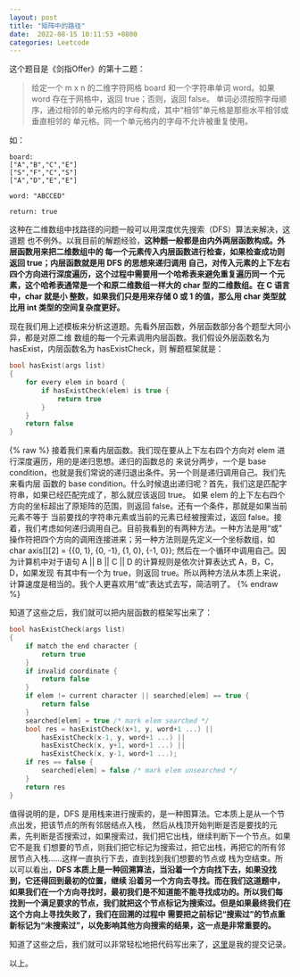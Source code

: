 ```yaml
---
layout: post
title: "矩阵中的路径"
date:  2022-08-15 10:11:53 +0800
categories: Leetcode
---
```


这个题目是《剑指Offer》的第十二题：
> 给定一个 m x n 的二维字符网格 board 和一个字符串单词 word。如果 word 存在于网格中，返回 true；否则，返回 false。
单词必须按照字母顺序，通过相邻的单元格内的字母构成，其中“相邻”单元格是那些水平相邻或垂直相邻的
单元格。同一个单元格内的字母不允许被重复使用。

如：
```
board:
["A","B","C","E"]
["S","F","C","S"]
["A","D","E","E"]

word: "ABCCED"

return: true
```

这种在二维数组中找路径的问题一般可以用深度优先搜索（DFS）算法来解决，这道题
也不例外。以我目前的解题经验，**这种题一般都是由内外两层函数构成。外层函数用来把二维数组中的
每一个元素传入内层函数进行检查，如果检查成功则返回 true；内层函数就是用 DFS 的思想来递归调用
自己，对传入元素的上下左右四个方向进行深度遍历，这个过程中需要用一个哈希表来避免重复遍历同一
个元素，这个哈希表通常是一个和原二维数组一样大的 char 型的二维数组。在 C 语言中，char 就是小
整数，如果我们只是用来存储 0 或 1 的值，那么用 char 类型就比用 int 类型的空间复杂度更好。**

现在我们用上述模板来分析这道题。先看外层函数，外层函数部分各个题型大同小异，都是对原二维
数组的每一个元素调用内层函数。我们假设外层函数名为 hasExist，内层函数名为 hasExistCheck，则
解题框架就是：
```c
bool hasExist(args list)
{
    for every elem in board {
        if hasExistCheck(elem) is true {
            return true
        }
    }
    return false
}
```
{% raw %}
接着我们来看内层函数。我们现在要从上下左右四个方向对 elem 进行深度遍历，用的是递归思想。递归的函数总的
来说分两步，一个是 base condition，也就是我们常说的递归退出条件。另一个则是递归调用自己。我们先来看内层
函数的 base condition。什么时候退出递归呢？首先，我们这是匹配字符串，如果已经匹配完成了，那么就应该返回 true。
如果 elem 的上下左右四个方向的坐标超出了原矩阵的范围，则返回 false。还有一个条件，那就是如果当前元素不等于
当前要找的字符串元素或当前的元素已经被搜索过，返回 false。接着，我们考虑如何递归调用自己。目前我看到的有两种方法。一种方法是用“或”
操作符把四个方向的调用连接进来；另一种方法则是先定义一个坐标数组，如 char axis[][2] = {{0, 1}, {0, -1}, {1, 0}, {-1, 0}};
然后在一个循环中调用自己。因为计算机中对于语句 A || B || C || D 的计算规则是依次计算表达式 A，B，C，D，如果发现
有其中有一个为 true，则返回 true。所以两种方法从本质上来说，计算速度是相当的。我个人更喜欢用“或”表达式去写，简洁明了。
{% endraw %}

知道了这些之后，我们就可以把内层函数的框架写出来了：
```c
bool hasExistCheck(args list)
{
    if match the end character {
        return true
    }
    if invalid coordinate {
        return false
    }
    if elem != current character || searched[elem] == true {
        return false
    }
    searched[elem] = true /* mark elem searched */
    bool res = hasExistCheck(x+1, y, word+1 ...) ||
        hasExistCheck(x-1, y, word+1 ...) ||
        hasExistCheck(x, y+1, word+1 ...) ||
        hasExistCheck(x, y-1, word+1 ...);
    if res == false {
        searched[elem] = false /* mark elem unsearched */
    }
    return res
}
```

值得说明的是，DFS 是用栈来进行搜索的，是一种图算法。它本质上是从一个节点出发，把该节点的所有邻居结点入栈，
然后从栈顶开始判断是否是要找的元素，先判断是否搜索过，如果搜索过，我们把它出栈，继续判断下一个节点。如果它不是我
们想要的节点，则我们把它标记为搜索过，把它出栈，再把它的所有邻居节点入栈……这样一直执行下去，直到找到我们想要的节点或
栈为空结束。所以可以看出，**DFS 本质上是一种回溯算法，当沿着一个方向找下去，如果没找到，它还得回到最初的位置，继续
沿着另一个方向去寻找。而在我们这道题中，如果我们在一个方向寻找时，最初我们是不知道能不能寻找成功的。所以我们每
找到一个满足要求的节点，我们就把这个节点标记为搜索过。但是如果最终我们在这个方向上寻找失败了，我们在回溯的过程中
需要把之前标记“搜索过”的节点重新标记为“未搜索过”，以免影响其他方向搜索的结果，这一点是非常重要的。**

知道了这些之后，我们就可以非常轻松地把代码写出来了，[这里](https://leetcode.cn/submissions/detail/350335414/)是我的提交记录。

以上。
